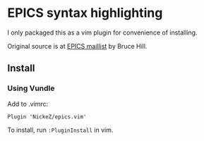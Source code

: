 # EPICS syntax highlighting

I only packaged this as a vim plugin for convenience of installing.

Original source is at [EPICS maillist](http://www.aps.anl.gov/epics/tech-talk/2014/msg01223.php) by Bruce Hill.

## Install

### Using Vundle

Add to .vimrc:

```
Plugin 'NickeZ/epics.vim'
```

To install, run `:PluginInstall` in vim.
